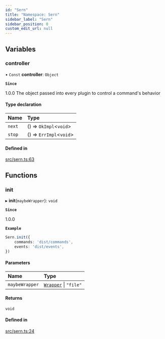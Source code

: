 ```yaml
---
id: "Sern"
title: "Namespace: Sern"
sidebar_label: "Sern"
sidebar_position: 0
custom_edit_url: null
---
```


## Variables

### controller

• `Const` **controller**: `Object`

**`Since`**

1.0.0
The object passed into every plugin to control a command's behavior

#### Type declaration

| Name | Type |
| :------ | :------ |
| `next` | () => `OkImpl`<`void`\> |
| `stop` | () => `ErrImpl`<`void`\> |

#### Defined in

[src/sern.ts:63](https://github.com/sern-handler/handler/blob/e1059f9/src/sern.ts#L63)

## Functions

### init

▸ **init**(`maybeWrapper`): `void`

**`Since`**

1.0.0

**`Example`**

```ts title="src/index.ts"
Sern.init({
    commands: 'dist/commands',
    events: 'dist/events',
})
```

#### Parameters

| Name | Type |
| :------ | :------ |
| `maybeWrapper` | [`Wrapper`](../interfaces/Wrapper.md) \| ``"file"`` |

#### Returns

`void`

#### Defined in

[src/sern.ts:24](https://github.com/sern-handler/handler/blob/e1059f9/src/sern.ts#L24)
